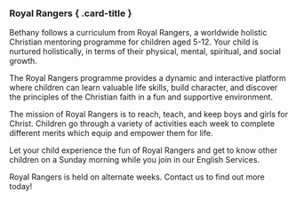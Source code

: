 ### Royal Rangers { .card-title }

Bethany follows a curriculum from Royal Rangers, a worldwide holistic Christian
mentoring programme for children aged 5-12. Your child is nurtured holistically,
in terms of their physical, mental, spiritual, and social growth.

The Royal Rangers programme provides a dynamic and interactive platform where
children can learn valuable life skills, build character, and discover the
principles of the Christian faith in a fun and supportive environment.

The mission of Royal Rangers is to reach, teach, and keep boys and girls for
Christ. Children go through a variety of activities each week to complete
different merits which equip and empower them for life.

Let your child experience the fun of Royal Rangers and get to know other
children on a Sunday morning while you join in our English Services.

Royal Rangers is held on alternate weeks. Contact us to find out more today!
